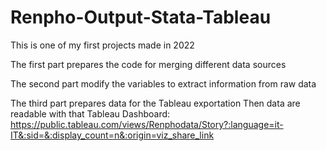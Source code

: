 # Renpho-Output-Stata-Tableau
This is one of my first projects made in 2022

The first part prepares the code for merging different data sources

The second part modify the variables to extract information from raw data

The third part prepares data for the Tableau exportation
    Then data are readable with that Tableau Dashboard: https://public.tableau.com/views/Renphodata/Story?:language=it-IT&:sid=&:display_count=n&:origin=viz_share_link
